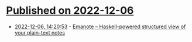# [Published on 2022-12-06](index.md)

* [2022-12-06, 14:20:53](https://news.ycombinator.com/item?id=33880215) - [Emanote – Haskell-powered structured view of your plain-text notes](https://emanote.srid.ca/)
